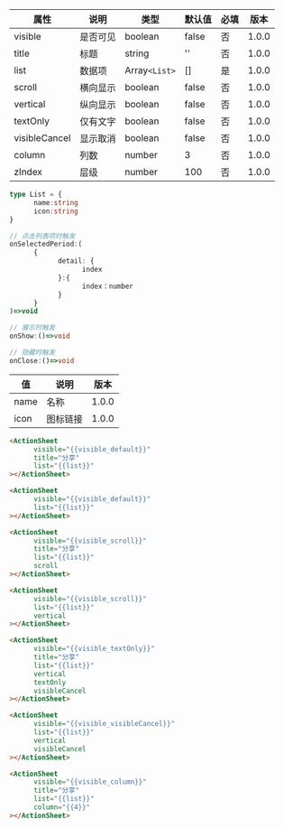 | 属性 | 说明 | 类型 | 默认值 | 必填 | 版本 |
| - | - | - | - | - | - |
| visible | 是否可见 | boolean | false | 否 | 1.0.0 |
| title | 标题 | string | '' | 否 | 1.0.0 |
| list | 数据项 | Array`<List>` | [] | 是 | 1.0.0 |
| scroll | 横向显示 | boolean | false | 否 | 1.0.0 |
| vertical | 纵向显示 | boolean | false | 否 | 1.0.0 |
| textOnly | 仅有文字 | boolean | false | 否 | 1.0.0 |
| visibleCancel | 显示取消 | boolean | false | 否 | 1.0.0 |
| column | 列数 | number | 3 | 否 | 1.0.0 |
| zIndex | 层级 | number | 100 | 否 | 1.0.0 |

<Title>types</Title>

```typescript
type List = {
      name:string
      icon:string
}
```

<Title>triggerEvents</Title>

```typescript
// 点击列表项时触发
onSelectedPeriod:(
      {
            detail: {
                  index
            }:{
                  index：number
            }
      }
)=>void

// 展示时触发
onShow:()=>void

// 隐藏时触发
onClose:()=>void
```

<Title>list</Title>

| 值 | 说明 | 版本 |
| - | - | - |
| name | 名称 | 1.0.0 |
| icon | 图标链接 | 1.0.0 |

<Title>默认效果</Title>

```html
<ActionSheet
      visible="{{visible_default}}"
      title="分享"
      list="{{list}}"
></ActionSheet>
```

<Title>没有标题</Title>

```html
<ActionSheet
      visible="{{visible_default}}"
      list="{{list}}"
></ActionSheet>
```

<Title>横向滚动</Title>

```html
<ActionSheet
      visible="{{visible_scroll}}"
      title="分享"
      list="{{list}}"
      scroll
></ActionSheet>
```

<Title>纵向显示</Title>

```html
<ActionSheet
      visible="{{visible_scroll}}"
      list="{{list}}"
      vertical
></ActionSheet>
```

<Title>仅有文字</Title>

```html
<ActionSheet
      visible="{{visible_textOnly}}"
      title="分享"
      list="{{list}}"
      vertical
      textOnly
      visibleCancel
></ActionSheet>
```

<Title>显示取消</Title>

```html
<ActionSheet
      visible="{{visible_visibleCancel}}"
      list="{{list}}"
      vertical
      visibleCancel
></ActionSheet>
```

<Title>列数</Title>

```html
<ActionSheet
      visible="{{visible_column}}"
      title="分享"
      list="{{list}}"
      column="{{4}}"
></ActionSheet>
```
